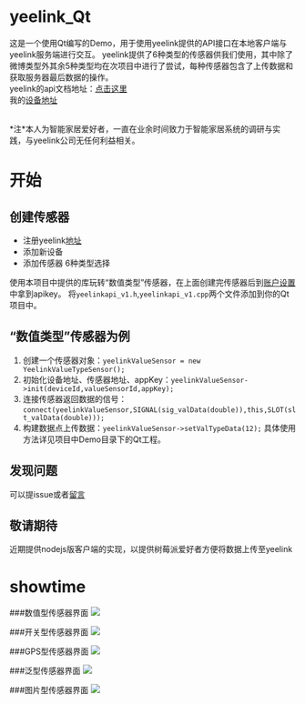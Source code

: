 # yeelink_Qt
这是一个使用Qt编写的Demo，用于使用yeelink提供的API接口在本地客户端与yeelink服务端进行交互。
yeelink提供了6种类型的传感器供我们使用，其中除了微博类型外其余5种类型均在次项目中进行了尝试，每种传感器包含了上传数据和获取服务器最后数据的操作。</br>
yeelink的api文档地址：[点击这里](http://www.yeelink.net/develop/api) </br>
我的[设备地址](https://github.com/tianzhihen/yeelink_Qt/blob/master/img/website.png?raw=true)

</br>
*注*本人为智能家居爱好者，一直在业余时间致力于智能家居系统的调研与实践，与yeelink公司无任何利益相关。

# 开始
## 创建传感器
- 注册yeelink[地址](http://developer.yeelink.net/zh_CN/)
- 添加新设备
- 添加传感器   6种类型选择

使用本项目中提供的库玩转“数值类型”传感器，在上面创建完传感器后到[账户设置](http://developer.yeelink.net/zh_CN/member/apikey)中拿到apikey。
将`yeelinkapi_v1.h`,`yeelinkapi_v1.cpp`两个文件添加到你的Qt项目中。

## “数值类型”传感器为例
1.  创建一个传感器对象：`yeelinkValueSensor = new YeelinkValueTypeSensor();`
2.  初始化设备地址、传感器地址、appKey：`yeelinkValueSensor->init(deviceId,valueSensorId,appKey);`
3.  连接传感器返回数据的信号： `connect(yeelinkValueSensor,SIGNAL(sig_valData(double)),this,SLOT(slt_valData(double)));`
4.  构建数据点上传数据：`yeelinkValueSensor->setValTypeData(12);`
具体使用方法详见项目中Demo目录下的Qt工程。

## 发现问题
可以提issue或者[留言](http://blog.csdn.net/tianzhihen_wq/article/details/52974107)

## 敬请期待
近期提供nodejs版客户端的实现，以提供树莓派爱好者方便将数据上传至yeelink

# showtime
###数值型传感器界面
![](https://github.com/tianzhihen/yeelink_Qt/blob/master/img/c%E6%95%B0%E5%80%BC%E5%9E%8B.png?raw=true)

###开关型传感器界面
![](https://github.com/tianzhihen/yeelink_Qt/blob/master/img/c%E5%BC%80%E5%85%B3%E5%9E%8B.png?raw=true)

###GPS型传感器界面
![](https://github.com/tianzhihen/yeelink_Qt/blob/master/img/cGPS%E5%9E%8B.png?raw=true)

###泛型传感器界面
![](https://github.com/tianzhihen/yeelink_Qt/blob/master/img/c%E6%B3%9B%E5%9E%8B.png?raw=true)

###图片型传感器界面
![](https://github.com/tianzhihen/yeelink_Qt/blob/master/img/c%E5%9B%BE%E7%89%87%E5%9E%8B.png?raw=true)
